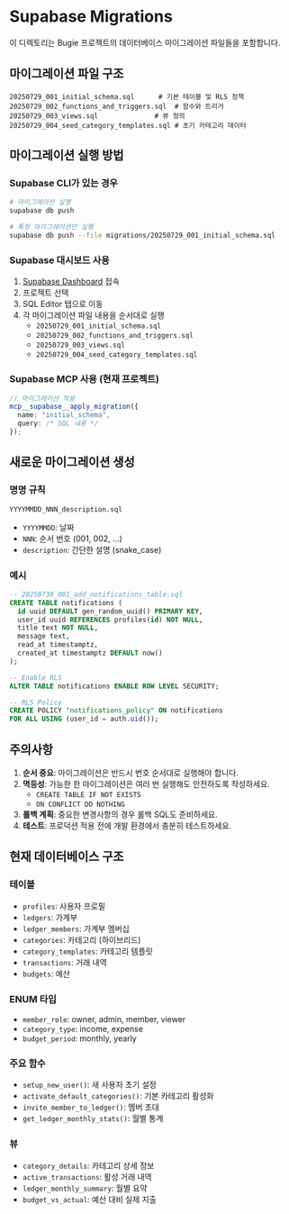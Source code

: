 # Supabase Migrations

이 디렉토리는 Bugie 프로젝트의 데이터베이스 마이그레이션 파일들을 포함합니다.

## 마이그레이션 파일 구조

```
20250729_001_initial_schema.sql      # 기본 테이블 및 RLS 정책
20250729_002_functions_and_triggers.sql  # 함수와 트리거
20250729_003_views.sql              # 뷰 정의
20250729_004_seed_category_templates.sql # 초기 카테고리 데이터
```

## 마이그레이션 실행 방법

### Supabase CLI가 있는 경우

```bash
# 마이그레이션 실행
supabase db push

# 특정 마이그레이션만 실행
supabase db push --file migrations/20250729_001_initial_schema.sql
```

### Supabase 대시보드 사용

1. [Supabase Dashboard](https://app.supabase.com) 접속
2. 프로젝트 선택
3. SQL Editor 탭으로 이동
4. 각 마이그레이션 파일 내용을 순서대로 실행
   - `20250729_001_initial_schema.sql`
   - `20250729_002_functions_and_triggers.sql`
   - `20250729_003_views.sql`
   - `20250729_004_seed_category_templates.sql`

### Supabase MCP 사용 (현재 프로젝트)

```typescript
// 마이그레이션 적용
mcp__supabase__apply_migration({
  name: "initial_schema",
  query: /* SQL 내용 */
});
```

## 새로운 마이그레이션 생성

### 명명 규칙

```
YYYYMMDD_NNN_description.sql
```

- `YYYYMMDD`: 날짜
- `NNN`: 순서 번호 (001, 002, ...)
- `description`: 간단한 설명 (snake_case)

### 예시

```sql
-- 20250730_001_add_notifications_table.sql
CREATE TABLE notifications (
  id uuid DEFAULT gen_random_uuid() PRIMARY KEY,
  user_id uuid REFERENCES profiles(id) NOT NULL,
  title text NOT NULL,
  message text,
  read_at timestamptz,
  created_at timestamptz DEFAULT now()
);

-- Enable RLS
ALTER TABLE notifications ENABLE ROW LEVEL SECURITY;

-- RLS Policy
CREATE POLICY "notifications_policy" ON notifications
FOR ALL USING (user_id = auth.uid());
```

## 주의사항

1. **순서 중요**: 마이그레이션은 반드시 번호 순서대로 실행해야 합니다.
2. **멱등성**: 가능한 한 마이그레이션은 여러 번 실행해도 안전하도록 작성하세요.
   - `CREATE TABLE IF NOT EXISTS`
   - `ON CONFLICT DO NOTHING`
3. **롤백 계획**: 중요한 변경사항의 경우 롤백 SQL도 준비하세요.
4. **테스트**: 프로덕션 적용 전에 개발 환경에서 충분히 테스트하세요.

## 현재 데이터베이스 구조

### 테이블
- `profiles`: 사용자 프로필
- `ledgers`: 가계부
- `ledger_members`: 가계부 멤버십
- `categories`: 카테고리 (하이브리드)
- `category_templates`: 카테고리 템플릿
- `transactions`: 거래 내역
- `budgets`: 예산

### ENUM 타입
- `member_role`: owner, admin, member, viewer
- `category_type`: income, expense
- `budget_period`: monthly, yearly

### 주요 함수
- `setup_new_user()`: 새 사용자 초기 설정
- `activate_default_categories()`: 기본 카테고리 활성화
- `invite_member_to_ledger()`: 멤버 초대
- `get_ledger_monthly_stats()`: 월별 통계

### 뷰
- `category_details`: 카테고리 상세 정보
- `active_transactions`: 활성 거래 내역
- `ledger_monthly_summary`: 월별 요약
- `budget_vs_actual`: 예산 대비 실제 지출